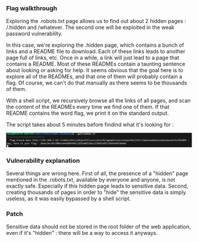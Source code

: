 ### Flag walkthrough
Exploring the .robots.txt page allows us to find out about 2 hidden pages : /.hidden and /whatever.
The second one will be exploited in the weak password vulnerability.

In this case, we're exploring the .hidden page, which contains a bunch of links and a README file to download.
Each of these links leads to another page full of links, etc. Once in a while, a link will just lead to a page that contains a README.  Most of these READMEs contain a taunting sentence about looking or asking for help.
It seems obvious that the goal here is to explore all of the READMEs, and that one of them will probably contain a flag. Of course, we can't do that manually as there seems to be thousands of them.

With a shell script, we recursively browse all the links of all pages, and scan the content of the READMEs every time we find one of them. If that README contains the word flag, we print it on the standard output.

The script takes about 5 minutes before findind what it's looking for :

![alt text](image.png)

### Vulnerability explanation
Several things are wrong here.
First of all, the presence of a "hidden" page mentioned in the .robots.txt, available by everyone and anyone, is not exactly safe. Especially if this hidden page leads to sensitive data.
Second, creating thousands of pages in order to "hide" the sensitive data is simply useless, as it was easily bypassed by a shell script.

### Patch
Sensitive data should not be stored in the root folder of the web application, even if it's "hidden" : there will be a way to access it anyways.